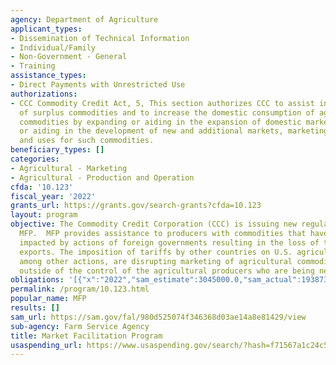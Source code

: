 ```yaml
---
agency: Department of Agriculture
applicant_types:
- Dissemination of Technical Information
- Individual/Family
- Non-Government - General
- Training
assistance_types:
- Direct Payments with Unrestricted Use
authorizations:
- CCC Commodity Credit Act, 5, This section authorizes CCC to assist in the disposition
  of surplus commodities and to increase the domestic consumption of agricultural
  commodities by expanding or aiding in the expansion of domestic markets or by developing
  or aiding in the development of new and additional markets, marketing facilities,
  and uses for such commodities.
beneficiary_types: []
categories:
- Agricultural - Marketing
- Agricultural - Production and Operation
cfda: '10.123'
fiscal_year: '2022'
grants_url: https://grants.gov/search-grants?cfda=10.123
layout: program
objective: The Commodity Credit Corporation (CCC) is issuing new regulations to implement
  MFP.  MFP provides assistance to producers with commodities that have been significantly
  impacted by actions of foreign governments resulting in the loss of traditional
  exports. The imposition of tariffs by other countries on U.S. agricultural products,
  among other actions, are disrupting marketing of agricultural commodities and are
  outside of the control of the agricultural producers who are being negatively impacted.
obligations: '[{"x":"2022","sam_estimate":3045000.0,"sam_actual":1938735.0,"usa_spending_actual":3389486.49},{"x":"2023","sam_estimate":1573000.0,"sam_actual":0.0,"usa_spending_actual":3125591.5100000002},{"x":"2024","sam_estimate":0.0,"sam_actual":0.0,"usa_spending_actual":0.0}]'
permalink: /program/10.123.html
popular_name: MFP
results: []
sam_url: https://sam.gov/fal/980d525074f346368d03ae14a8e81429/view
sub-agency: Farm Service Agency
title: Market Facilitation Program
usaspending_url: https://www.usaspending.gov/search/?hash=f71567a1c24c5e3de6ab62d4bad92d84
---
```


